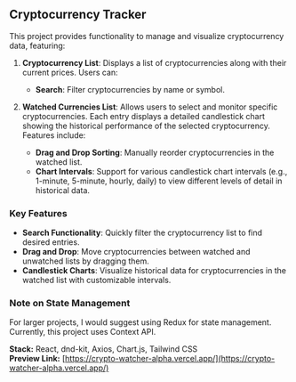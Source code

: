 ## Cryptocurrency Tracker

This project provides functionality to manage and visualize cryptocurrency data, featuring:

1. **Cryptocurrency List**: Displays a list of cryptocurrencies along with their current prices. Users can:
   - **Search**: Filter cryptocurrencies by name or symbol.

2. **Watched Currencies List**: Allows users to select and monitor specific cryptocurrencies. Each entry displays a detailed candlestick chart showing the historical performance of the selected cryptocurrency. Features include:
   - **Drag and Drop Sorting**: Manually reorder cryptocurrencies in the watched list.
   - **Chart Intervals**: Support for various candlestick chart intervals (e.g., 1-minute, 5-minute, hourly, daily) to view different levels of detail in historical data.

### Key Features
- **Search Functionality**: Quickly filter the cryptocurrency list to find desired entries.
- **Drag and Drop**: Move cryptocurrencies between watched and unwatched lists by dragging them.
- **Candlestick Charts**: Visualize historical data for cryptocurrencies in the watched list with customizable intervals.

### Note on State Management

For larger projects, I would suggest using Redux for state management. Currently, this project uses Context API.

**Stack:** React, dnd-kit, Axios, Chart.js, Tailwind CSS  
**Preview Link:** [https://crypto-watcher-alpha.vercel.app/](https://crypto-watcher-alpha.vercel.app/)

